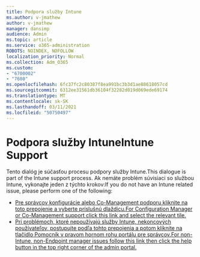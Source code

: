 ```yaml
---
title: Podpora služby Intune
ms.author: v-jmathew
author: v-jmathew
manager: dansimp
audience: Admin
ms.topic: article
ms.service: o365-administration
ROBOTS: NOINDEX, NOFOLLOW
localization_priority: Normal
ms.collection: Adm_O365
ms.custom:
- "6700002"
- "7680"
ms.openlocfilehash: 6fc37fc2c80387f8ea991bc3b3d1ae88618057cd
ms.sourcegitcommit: 6312ee31561db36104f32282d019d069ede69174
ms.translationtype: MT
ms.contentlocale: sk-SK
ms.lasthandoff: 03/11/2021
ms.locfileid: "50750497"
---
```

# <a name="intune-support"></a><span data-ttu-id="9a59a-102">Podpora služby Intune</span><span class="sxs-lookup"><span data-stu-id="9a59a-102">Intune Support</span></span>

<span data-ttu-id="9a59a-103">Tento dialóg je súčasťou procesu podpory služby Intune.</span><span class="sxs-lookup"><span data-stu-id="9a59a-103">This dialogue is part of the Intune support process.</span></span> <span data-ttu-id="9a59a-104">Ak nemáte problém súvisiaci so službou Intune, vykonajte jeden z týchto krokov:</span><span class="sxs-lookup"><span data-stu-id="9a59a-104">If you do not have an Intune related issue, please perform one of the following:</span></span>

- [<span data-ttu-id="9a59a-105">Pre správcov konfigurácie alebo Co-Management podporu kliknite na toto prepojenie a vyberte príslušnú dlaždicu.</span><span class="sxs-lookup"><span data-stu-id="9a59a-105">For Configuration Manager or Co-Management support click this link and select the relevant tile.</span></span>](https://endpoint.microsoft.com/#blade/Microsoft_Intune_DeviceSettings/SupportMenu/helpSupport)
- [<span data-ttu-id="9a59a-106">Pri problémoch, ktoré nepoužívajú služby Intune, nekoncových používateľov, postupujte podľa tohto prepojenia a potom kliknite na tlačidlo Pomocník v pravom hornom rohu portálu pre správcov.</span><span class="sxs-lookup"><span data-stu-id="9a59a-106">For non-Intune, non-Endpoint manager issues follow this link then click the help button in the top right corner of the admin portal.</span></span>](https://admin.microsoft.com/Adminportal/Home?source=applauncher#/support/requests)
